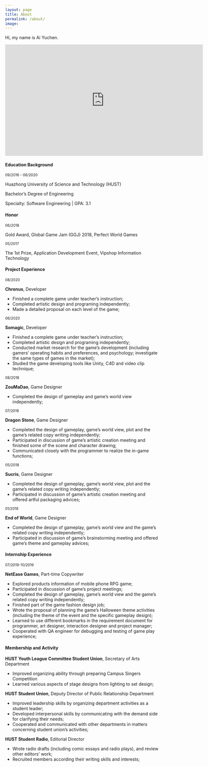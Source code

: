 ```yaml
---
layout: page
title: About
permalink: /about/
image: 
---
```


Hi, my name is Ai Yuchen. 

<iframe src="https://player.vimeo.com/video/501029521" width="640" height="360" frameborder="0" allow="autoplay; fullscreen; picture-in-picture" allowfullscreen></iframe>

#### Education Background 
<small>09/2016 - 06/2020 </small>

Huazhong University of Science and Technology (HUST)                

Bachelor’s Degree of Engineering 

Specialty: Software Engineering | GPA:   3.1

#### Honor
<small>06/2018 </small>

Gold Award, Global Game Jam (GGJ) 2018, Perfect World Games                 

<small>05/2017  </small>

The 1st Prize, Application Development Event, Vipshop Information Technology 

#### Project Experience  
<small>08/2020</small>

**Chronus**, Developer

- Finished a complete game under teacher’s instruction; 
- Completed artistic design and programing independently; 
- Made a detailed proposal on each level of the game; 

<small> 06/2020</small>

**Somagic**, Developer

- Finished a complete game under teacher’s instruction; 
- Completed artistic design and programing independently; 
- Conducted market research for the game’s development (including gamers’ operating habits and preferences, and psychology; investigate the same types of games in the market);
- Studied the game developing tools like Unity, C4D and video clip technique; 

<small> 08/2018</small>

**ZouMaDao**, Game Designer

- Completed the design of gameplay and game’s world view independently; 

<small>07/2018</small>

**Dragon Stone**, Game Designer

- Completed the design of gameplay, game’s world view, plot and the game’s related copy writing independently; 
- Participated in discussion of game’s artistic creation meeting and finished some of the scene and character drawing; 
- Communicated closely with the programmer to realize the in-game functions; 

<small>05/2018</small>

**Sucris**, Game Designer 

- Completed the design of gameplay, game’s world view, plot and the game’s related copy writing independently; 
- Participated in discussion of game’s artistic creation meeting and offered artful packaging advices; 

<small> 01/2018</small>

**End of World**, Game Designer 

- Completed the design of gameplay, game’s world view and the game’s related copy writing independently; 
- Participated in discussion of game’s brainstorming meeting and offered game’s theme and gameplay advices; 

#### Internship Experience  

<small> 07/2019-10/2019</small>

**NetEase Games**, Part-time Copywriter                                     

- Explored products information of mobile phone RPG game;  
- Participated in discussion of game’s project meetings; 
- Completed the design of gameplay, game’s world view and the game’s related copy writing independently; 
- Finished part of the game fashion design job; 
- Wrote the proposal of planning the game’s Halloween theme activities (including the theme of the event and the specific gameplay design); 
- Learned to use different bookmarks in the requirement document for programmer, art designer, interaction designer and project manager; 
- Cooperated with QA engineer for debugging and testing of game play experience; 

#### Membership and Activity   

**HUST Youth League Committee Student Union**, Secretary of Arts Department 

- Improved organizing ability through preparing Campus Singers Competition 
- Learned various aspects of stage designs from lighting to set design; 

**HUST Student Union**, Deputy Director of Public Relationship Department 

- Improved leadership skills by organizing department activities as a student leader; 
- Developed interpersonal skills by communicating with the demand side for clarifying their needs; 
- Cooperated and communicated with other departments in matters concerning student union’s activities; 

**HUST Student Radio**, Editorial Director 

- Wrote radio drafts (including comic essays and radio plays), and review other editors’ work;
- Recruited members according their writing skills and interests; 

